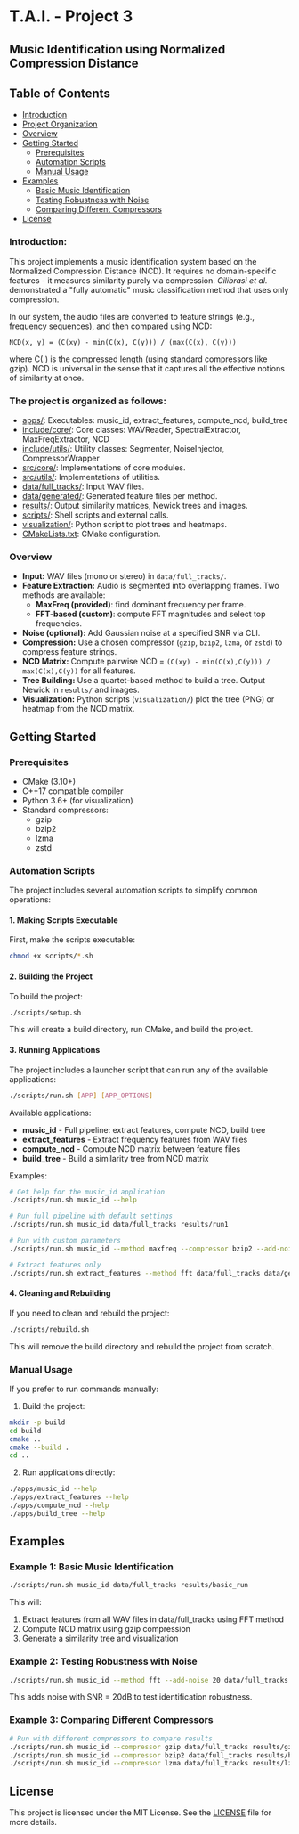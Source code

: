 # T.A.I. - Project 3
## Music Identification using Normalized Compression Distance

## Table of Contents
- [Introduction](#introduction)
- [Project Organization](#the-project-is-organized-as-follows)
- [Overview](#overview)
- [Getting Started](#getting-started)
  - [Prerequisites](#prerequisites)
  - [Automation Scripts](#automation-scripts)
  - [Manual Usage](#manual-usage)
- [Examples](#examples)
  - [Basic Music Identification](#example-1-basic-music-identification)
  - [Testing Robustness with Noise](#example-2-testing-robustness-with-noise)
  - [Comparing Different Compressors](#example-3-comparing-different-compressors)
- [License](#license)

### Introduction:
This project implements a music identification system based on the Normalized Compression Distance (NCD). 
It requires no domain-specific features - it measures similarity purely via compression.
*Cilibrasi et al.* demonstrated a "fully automatic" music classification method that uses only compression.

In our system, the audio files are converted to feature strings (e.g., frequency sequences), and then compared using NCD:

```
NCD(x, y) = (C(xy) - min(C(x), C(y))) / (max(C(x), C(y)))
```

where C(.) is the compressed length (using standard compressors like gzip).
NCD is universal in the sense that it captures all the effective notions of similarity at once.

### The project is organized as follows:
- [apps/](apps/): Executables: music_id, extract_features, compute_ncd, build_tree
- [include/core/](include/core/): Core classes: WAVReader, SpectralExtractor, MaxFreqExtractor, NCD
- [include/utils/](include/utils/): Utility classes: Segmenter, NoiseInjector, CompressorWrapper
- [src/core/](src/core/): Implementations of core modules.
- [src/utils/](src/utils/): Implementations of utilities.
- [data/full_tracks/](data/full_tracks/): Input WAV files.
- [data/generated/](data/generated/): Generated feature files per method.
- [results/](results/): Output similarity matrices, Newick trees and images.
- [scripts/](scripts/): Shell scripts and external calls.
- [visualization/](visualization/): Python script to plot trees and heatmaps.
- [CMakeLists.txt](CMakeLists.txt): CMake configuration.

### Overview

- **Input:** WAV files (mono or stereo) in `data/full_tracks/`.
- **Feature Extraction:** Audio is segmented into overlapping frames. Two methods are available:
  - **MaxFreq (provided)**: find dominant frequency per frame.
  - **FFT-based (custom)**: compute FFT magnitudes and select top frequencies.
- **Noise (optional):** Add Gaussian noise at a specified SNR via CLI.
- **Compression:** Use a chosen compressor (`gzip`, `bzip2`, `lzma`, or `zstd`) to compress feature strings.
- **NCD Matrix:** Compute pairwise NCD = `(C(xy) - min(C(x),C(y))) / max(C(x),C(y))` for all features.
- **Tree Building:** Use a quartet-based method to build a tree. Output Newick in `results/` and images.
- **Visualization:** Python scripts (`visualization/`) plot the tree (PNG) or heatmap from the NCD matrix.

## Getting Started

### Prerequisites
- CMake (3.10+)
- C++17 compatible compiler
- Python 3.6+ (for visualization)
- Standard compressors:
  - gzip
  - bzip2
  - lzma
  - zstd

### Automation Scripts

The project includes several automation scripts to simplify common operations:

#### 1. Making Scripts Executable

First, make the scripts executable:

```bash
chmod +x scripts/*.sh
```

#### 2. Building the Project

To build the project:

```bash
./scripts/setup.sh
```

This will create a build directory, run CMake, and build the project.

#### 3. Running Applications

The project includes a launcher script that can run any of the available applications:

```bash
./scripts/run.sh [APP] [APP_OPTIONS]
```

Available applications:
- **music_id** - Full pipeline: extract features, compute NCD, build tree
- **extract_features** - Extract frequency features from WAV files
- **compute_ncd** - Compute NCD matrix between feature files
- **build_tree** - Build a similarity tree from NCD matrix

Examples:

```bash
# Get help for the music_id application
./scripts/run.sh music_id --help

# Run full pipeline with default settings
./scripts/run.sh music_id data/full_tracks results/run1

# Run with custom parameters
./scripts/run.sh music_id --method maxfreq --compressor bzip2 --add-noise 30 data/full_tracks results/custom_run

# Extract features only
./scripts/run.sh extract_features --method fft data/full_tracks data/generated/features
```

#### 4. Cleaning and Rebuilding

If you need to clean and rebuild the project:

```bash
./scripts/rebuild.sh
```

This will remove the build directory and rebuild the project from scratch.

### Manual Usage

If you prefer to run commands manually:

1. Build the project:
```bash
mkdir -p build
cd build
cmake ..
cmake --build .
cd ..
```

2. Run applications directly:
```bash
./apps/music_id --help
./apps/extract_features --help
./apps/compute_ncd --help
./apps/build_tree --help
```

## Examples

### Example 1: Basic Music Identification

```bash
./scripts/run.sh music_id data/full_tracks results/basic_run
```

This will:
1. Extract features from all WAV files in data/full_tracks using FFT method
2. Compute NCD matrix using gzip compression
3. Generate a similarity tree and visualization

### Example 2: Testing Robustness with Noise

```bash
./scripts/run.sh music_id --method fft --add-noise 20 data/full_tracks results/noisy_run
```

This adds noise with SNR = 20dB to test identification robustness.

### Example 3: Comparing Different Compressors

```bash
# Run with different compressors to compare results
./scripts/run.sh music_id --compressor gzip data/full_tracks results/gzip_run
./scripts/run.sh music_id --compressor bzip2 data/full_tracks results/bzip2_run
./scripts/run.sh music_id --compressor lzma data/full_tracks results/lzma_run
```

## License

This project is licensed under the MIT License. See the [LICENSE](LICENSE) file for more details.
